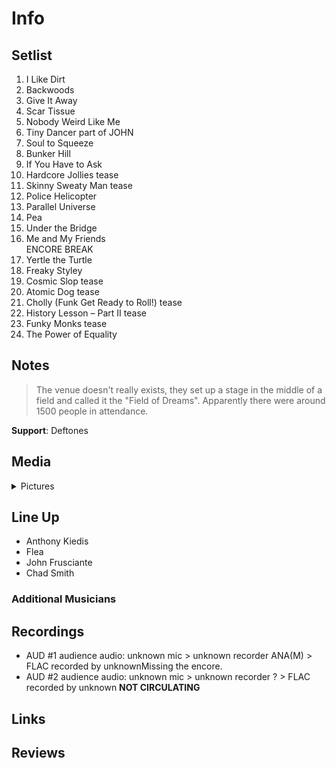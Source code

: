 # Info

## Setlist

1. I Like Dirt
2. Backwoods
3. Give It Away
4. Scar Tissue
5. Nobody Weird Like Me
6. Tiny Dancer part of JOHN
7. Soul to Squeeze
8. Bunker Hill
9. If You Have to Ask
10. Hardcore Jollies tease
11. Skinny Sweaty Man tease
12. Police Helicopter
13. Parallel Universe
14. Pea
15. Under the Bridge
16. Me and My Friends
<br>ENCORE BREAK
17. Yertle the Turtle
18. Freaky Styley
19. Cosmic Slop tease
20. Atomic Dog tease
21. Cholly (Funk Get Ready to Roll!) tease
22. History Lesson – Part II tease
23. Funky Monks tease
24. The Power of Equality

## Notes

> The venue doesn't really exists, they set up a stage in the middle of a field and called it the "Field of Dreams". Apparently there were around 1500 people in attendance.

**Support**: Deftones

## Media 

<details>
  <summary>Pictures</summary>
  <!--<img alt="Setlist" title="Setlist" src="_.jpg" height="200" />-->
</details>

## Line Up

* Anthony Kiedis
* Flea
* John Frusciante
* Chad Smith

### Additional Musicians

## Recordings

* AUD #1 audience audio: unknown mic > unknown recorder ANA(M) > FLAC recorded by unknownMissing the encore.
* AUD #2 audience audio: unknown mic > unknown recorder ? > FLAC recorded by unknown **NOT CIRCULATING**

## Links

## Reviews 
